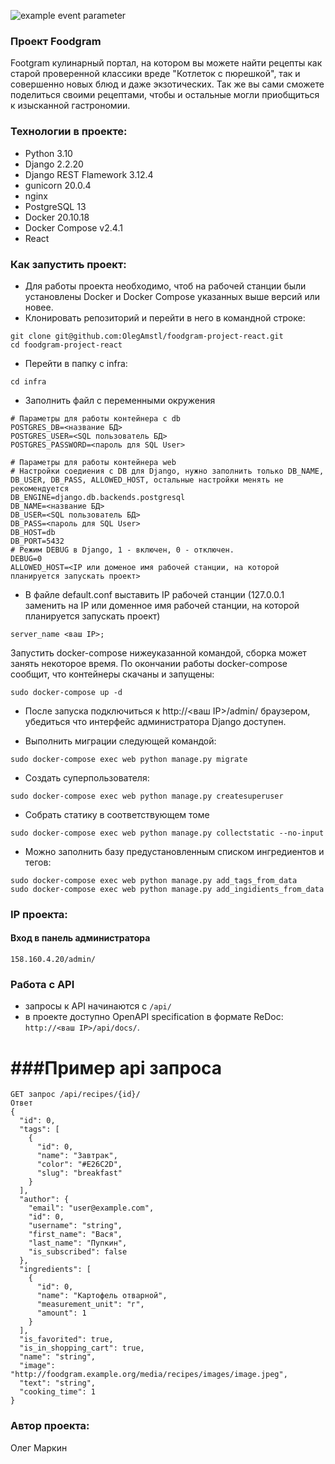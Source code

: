 ![example event parameter](https://github.com/OlegAmstl/foodgram-project-react/actions/workflows/foodgram_workflow.yml/badge.svg?event=push)

### Проект Foodgram

Footgram кулинарный портал, на котором вы можете найти рецепты как старой проверенной классики вреде "Котлеток с пюрешкой", так и совершенно новых блюд и даже экзотических. Так же вы сами сможете поделиться своими рецептами, чтобы и остальные могли приобщиться к изысканной гастрономии.


### Технологии в проекте:
- Python 3.10
- Django 2.2.20
- Django REST Flamework 3.12.4
- gunicorn 20.0.4
- nginx
- PostgreSQL 13
- Docker 20.10.18
- Docker Compose v2.4.1
- React

### Как запустить проект:
* Для работы проекта необходимо, чтоб на рабочей станции были установлены Docker и Docker Compose указанных выше версий или новее.
* Клонировать репозиторий и перейти в него в командной строке:
```
git clone git@github.com:OlegAmstl/foodgram-project-react.git
cd foodgram-project-react
```
* Перейти в папку с infra:
```
cd infra
```
* Заполнить файл с переменными окружения
```
# Параметры для работы контейнера с db
POSTGRES_DB=<название БД>
POSTGRES_USER=<SQL пользователь БД>
POSTGRES_PASSWORD=<пароль для SQL User>
```
```
# Параметры для работы контейнера web
# Настройки соедиения с DB для Django, нужно заполнить только DB_NAME, DB_USER, DB_PASS, ALLOWED_HOST, остальные настройки менять не рекомендуется
DB_ENGINE=django.db.backends.postgresql
DB_NAME=<название БД>
DB_USER=<SQL пользователь БД>
DB_PASS=<пароль для SQL User>
DB_HOST=db
DB_PORT=5432
# Режим DEBUG в Django, 1 - включен, 0 - отключен.
DEBUG=0
ALLOWED_HOST=<IP или доменое имя рабочей станции, на которой планируется запускать проект>
```
* В файле default.conf выставить IP рабочей станции (127.0.0.1 заменить на IP или доменное имя рабочей станции, на которой планируется запускать проект)
```
server_name <ваш IP>;
```

 Запустить docker-compose нижеуказанной командой, cборка может занять некоторое время. По окончании работы docker-compose сообщит, что контейнеры скачаны и запущены:
```
sudo docker-compose up -d
```
* После запуска подключиться к http://<ваш IP>/admin/ браузером, убедиться что интерфейс администратора Django доступен.

* Выполнить миграции следующей командой:
```
sudo docker-compose exec web python manage.py migrate
```
* Создать суперпользователя:
```
sudo docker-compose exec web python manage.py createsuperuser
```
* Собрать статику в соответствующем томе
```
sudo docker-compose exec web python manage.py collectstatic --no-input
```
* Можно заполнить базу предустановленным списком ингредиентов и тегов:
```
sudo docker-compose exec web python manage.py add_tags_from_data
sudo docker-compose exec web python manage.py add_ingidients_from_data
```

### IP проекта:
#### Вход в панель администратора
```
158.160.4.20/admin/
```

### Работа с API
- запросы к API начинаются с ```/api/```
- в проекте доступно OpenAPI specification в формате ReDoc: ```http://<ваш IP>/api/docs/```.

# ###Пример api запроса
```
GET запрос /api/recipes/{id}/
Ответ
{
  "id": 0,
  "tags": [
    {
      "id": 0,
      "name": "Завтрак",
      "color": "#E26C2D",
      "slug": "breakfast"
    }
  ],
  "author": {
    "email": "user@example.com",
    "id": 0,
    "username": "string",
    "first_name": "Вася",
    "last_name": "Пупкин",
    "is_subscribed": false
  },
  "ingredients": [
    {
      "id": 0,
      "name": "Картофель отварной",
      "measurement_unit": "г",
      "amount": 1
    }
  ],
  "is_favorited": true,
  "is_in_shopping_cart": true,
  "name": "string",
  "image": "http://foodgram.example.org/media/recipes/images/image.jpeg",
  "text": "string",
  "cooking_time": 1
}
```
### Автор проекта:

Олег Маркин